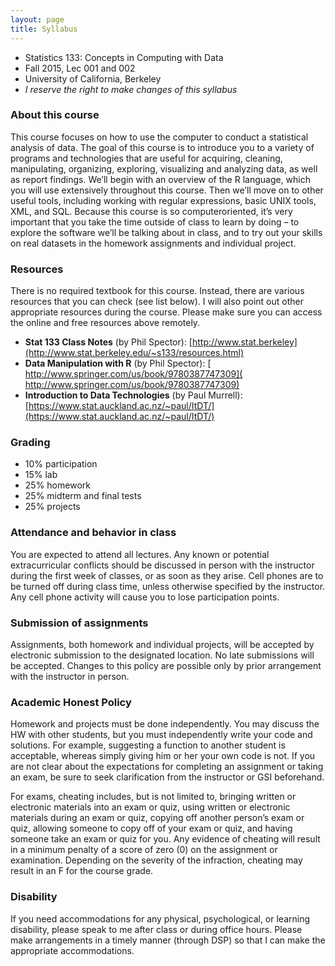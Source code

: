 ```yaml
---
layout: page
title: Syllabus
---
```


- Statistics 133: Concepts in Computing with Data<br>
- Fall 2015, Lec 001 and 002<br> 
- University of California, Berkeley
- _I reserve the right to make changes of this syllabus_



### About this course

This course focuses on how to use the computer to conduct a statistical analysis of data. The goal of this course is to introduce you to a variety of programs and technologies that are useful for acquiring, cleaning, manipulating, organizing, exploring, visualizing and analyzing data, as well as report findings. We’ll begin with an overview of the R language, which you will use extensively throughout this course. Then we’ll move on to other useful tools, including working with regular expressions, basic UNIX tools, XML, and SQL. Because this course is so computer­oriented, it’s very important that you take the time outside of class to learn by doing – to explore the software we’ll be talking about in class, and to try out your skills on real datasets in the homework assignments and individual project.


### Resources

There is no required textbook for this course. Instead, there are various resources that you can check (see list below). I will also point out other appropriate resources during the course.
Please make sure you can access the online and free resources above remotely.

- __Stat 133 Class Notes__ ​(by Phil Spector): [http://www.stat.berkeley](http://www.stat.berkeley.edu/~s133/resources.html)
- __Data Manipulation with R__ (by Phil Spector): [​http://www.springer.com/us/book/9780387747309](​http://www.springer.com/us/book/9780387747309)
- __Introduction to Data Technologies​__ (by Paul Murrell): [https://www.stat.auckland.ac.nz/~paul/ItDT/](https://www.stat.auckland.ac.nz/~paul/ItDT/)


### Grading

- 10% participation
- 15% lab
- 25% homework
- 25% midterm and final tests
- 25% projects


### Attendance and behavior in class

You are expected to attend all lectures. Any known or potential extracurricular conflicts should be discussed in person with the instructor during the first week of classes, or as soon as they arise. Cell phones are to be turned off during class time, unless otherwise specified by the instructor. Any cell phone activity will cause you to lose participation points.


### Submission of assignments

Assignments, both homework and individual projects, will be accepted by electronic submission to the designated location. No late submissions will be accepted. Changes to this policy are possible only by prior arrangement with the instructor in person.


### Academic Honest Policy

Homework and projects must be done independently. You may discuss the HW with other students, but you must independently write your code and solutions. For example, suggesting a function to another student is acceptable, whereas simply giving him or her your own code is not. If you are not clear about the expectations for completing an assignment or taking an exam, be sure to seek clarification from the instructor or GSI beforehand.

For exams, cheating includes, but is not limited to, bringing written or electronic materials into an exam or quiz, using written or electronic materials during an exam or quiz, copying off another person’s exam or quiz, allowing someone to copy off of your exam or quiz, and having someone take an exam or quiz for you. Any evidence of cheating will result in a minimum penalty of a score of zero (0) on the assignment or examination. Depending on the severity of the infraction, cheating may result in an F for the course grade.


### Disability

If you need accommodations for any physical, psychological, or learning disability, please speak to me after class or during office hours. Please make arrangements in a timely manner (through DSP) so that I can make the appropriate accommodations.
